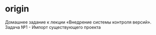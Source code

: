 # origin
Домашнее задание к лекции «Внедрение системы контроля версий». Задача №1 - Импорт существующего проекта
